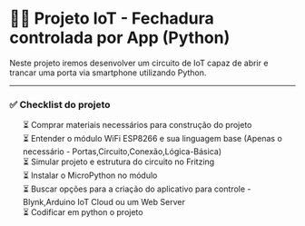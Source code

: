 # 🚪🌐 Projeto IoT - Fechadura controlada por App (Python)

Neste projeto iremos desenvolver um circuito de IoT capaz de abrir e trancar uma porta via smartphone utilizando Python.

<hr>

### ✅ Checklist do projeto

<ul style="list-style: none;">
  <li>⏳ Comprar materiais necessários para construção do projeto</li>
  <li>⏳ Entender o módulo WiFi ESP8266 e sua linguagem base (Apenas o necessário - Portas,Circuito,Conexão,Lógica-Básica)</li>
  <li>⏳ Simular projeto e estrutura do circuito no Fritzing</li>
  <li>⏳ Instalar o MicroPython no módulo</li>
  <li>⏳ Buscar opções para a criação do aplicativo para controle - Blynk,Arduino IoT Cloud ou um Web Server</li>
  <li>⏳ Codificar em python o projeto</li>  
</ul>
